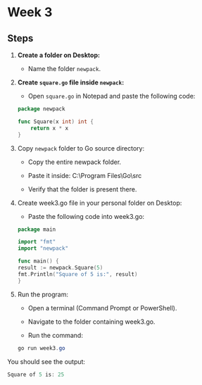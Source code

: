 # Week 3

## Steps

1. **Create a folder on Desktop:**

   - Name the folder `newpack`.

2. **Create `square.go` file inside `newpack`:**

   - Open `square.go` in Notepad and paste the following code:

   ```go
   package newpack

   func Square(x int) int {
       return x * x
   }
   ```
3. Copy ```newpack``` folder to Go source directory:

    - Copy the entire newpack folder.

    - Paste it inside: C:\Program Files\Go\src

    - Verify that the folder is present there.

4. Create week3.go file in your personal folder on Desktop:

    - Paste the following code into week3.go:

    ```go
    package main

    import "fmt"
    import "newpack"

    func main() {
    result := newpack.Square(5)
    fmt.Println("Square of 5 is:", result)
    }
    ```
5. Run the program:

    - Open a terminal (Command Prompt or PowerShell).

    - Navigate to the folder containing week3.go.

    - Run the command:

    ```powershell
    go run week3.go
    ```

You should see the output:

```powershell
Square of 5 is: 25
